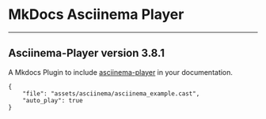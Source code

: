 # MkDocs Asciinema Player

---

## Asciinema-Player version 3.8.1

A Mkdocs Plugin to include [asciinema-player](https://github.com/asciinema/asciinema-player) in your documentation.

```asciinema-player
{
    "file": "assets/asciinema/asciinema_example.cast",
    "auto_play": true
}
```
